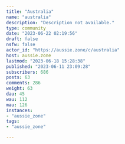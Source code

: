 ```yaml
---
title: "Australia" 
name: "australia"
description: "Description not available."
type: community
date: "2023-06-22 02:19:56"
draft: false
nsfw: false
actor_id: "https://aussie.zone/c/australia"
host: aussie.zone
lastmod: "2023-06-18 15:28:38"
published: "2023-06-11 23:09:28"
subscribers: 686
posts: 63
comments: 286
weight: 63
dau: 45
wau: 112
mau: 126
instances:
- "aussie_zone"
tags: 
- "aussie_zone"

---
```

